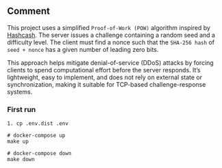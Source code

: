 ## Comment
This project uses a simplified `Proof-of-Work (POW)` algorithm inspired by [Hashcash](https://en.wikipedia.org/wiki/Hashcash). 
The server issues a challenge containing a random seed and a difficulty level. 
The client must find a nonce such that the `SHA-256 hash` of `seed + nonce` has a given number of leading
zero bits.

This approach helps mitigate denial-of-service (DDoS) attacks by forcing clients to spend computational effort 
before the server responds. 
It’s lightweight, easy to implement, and does not rely on external state or synchronization, 
making it suitable for TCP-based challenge-response systems.

### First run
```
1. cp .env.dist .env

# docker-compose up
make up

# docker-compose down
make down
```

